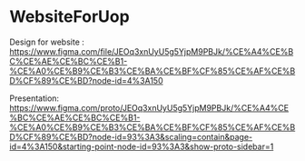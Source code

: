 # WebsiteForUop
Design for website : https://www.figma.com/file/JEOq3xnUyU5g5YjpM9PBJk/%CE%A4%CE%BC%CE%AE%CE%BC%CE%B1-%CE%A0%CE%B9%CE%B3%CE%BA%CE%BF%CF%85%CE%AF%CE%BD%CF%89%CE%BD?node-id=4%3A150

Presentation:
https://www.figma.com/proto/JEOq3xnUyU5g5YjpM9PBJk/%CE%A4%CE%BC%CE%AE%CE%BC%CE%B1-%CE%A0%CE%B9%CE%B3%CE%BA%CE%BF%CF%85%CE%AF%CE%BD%CF%89%CE%BD?node-id=93%3A3&scaling=contain&page-id=4%3A150&starting-point-node-id=93%3A3&show-proto-sidebar=1
